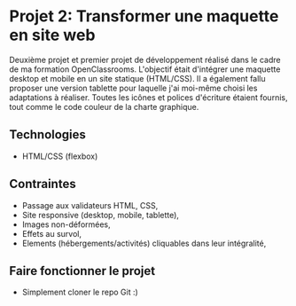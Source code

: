 # Projet 2: Transformer une maquette en site web #
 
Deuxième projet et premier projet de développement réalisé dans le cadre de ma formation OpenClassrooms. L'objectif était d'intégrer une maquette desktop et mobile en un site statique (HTML/CSS). Il a également fallu proposer une version tablette pour laquelle j'ai moi-même choisi les adaptations à réaliser. Toutes les icônes et polices d'écriture étaient fournis, tout comme le code couleur de la charte graphique.

## Technologies ##
- HTML/CSS (flexbox)

## Contraintes ##
- Passage aux validateurs HTML, CSS,
- Site responsive (desktop, mobile, tablette),
- Images non-déformées,
- Effets au survol,
- Elements (hébergements/activités) cliquables dans leur intégralité,

## Faire fonctionner le projet ##
- Simplement cloner le repo Git :)
